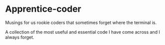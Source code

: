 Apprentice-coder
================

Musings for us rookie coders that sometimes forget where the terminal is.

A collection of the most useful and essential code I have come across and I always forget.
